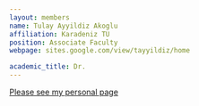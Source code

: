 ```yaml
---
layout: members
name: Tulay Ayyildiz Akoglu
affiliation: Karadeniz TU
position: Associate Faculty
webpage: sites.google.com/view/tayyildiz/home

academic_title: Dr.
---
```

<a href="https://sites.google.com/view/tayyildiz/home">Please see my personal page</a>
